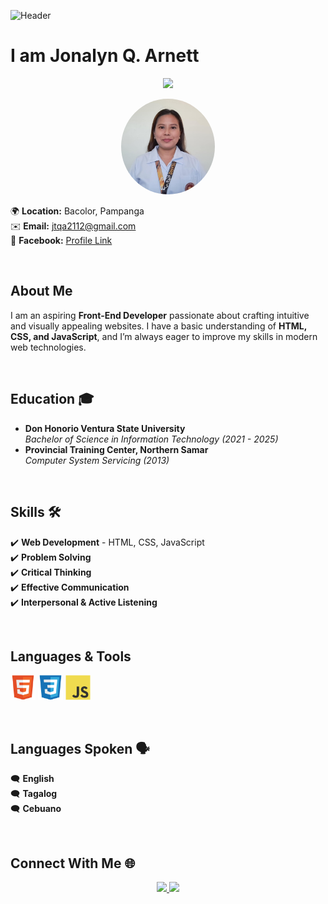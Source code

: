 ![Header](https://capsule-render.vercel.app/api?type=waving&color=gradient&height=100&section=header&text=Welcome!&fontSize=50&fontColor=FFD500)

# **I am Jonalyn Q. Arnett**  

<p align="center">
  <img src="https://readme-typing-svg.herokuapp.com?font=Fira+Code&weight=500&pause=1000&color=F7A825&center=true&vCenter=true&width=435&lines=Front-End+Developer;Passionate+in+UI%2FUX+Design;Always+Learning+New+Technologies" />
</p>


<p align="center">
  <img src="picID.jpg" width="150" style="border-radius:50%; transition: transform 0.5s ease-in-out;" onmouseover="this.style.transform='rotate(360deg)'" onmouseout="this.style.transform='rotate(0deg)'"/>
</p>

🌍 **Location:** Bacolor, Pampanga  
✉️ **Email:** [jtqa2112@gmail.com](mailto:jtqa2112@gmail.com)  
📘 **Facebook:** [Profile Link](https://www.facebook.com/share/1A63qoXj9i/)  

<p align="center">
  <img src="https://raw.githubusercontent.com/andreasbm/readme/master/assets/lines/colored.png" width="1000" height="5" />
</p>


## **About Me**  
I am an aspiring **Front-End Developer** passionate about crafting intuitive and visually appealing websites. I have a basic understanding of **HTML, CSS, and JavaScript**, and I’m always eager to improve my skills in modern web technologies.  

<p align="center">
  <img src="https://raw.githubusercontent.com/andreasbm/readme/master/assets/lines/colored.png" width="1000" height="5" />
</p>


## **Education** 🎓  

- **Don Honorio Ventura State University**  
  *Bachelor of Science in Information Technology (2021 - 2025)*  
- **Provincial Training Center, Northern Samar**  
  *Computer System Servicing (2013)*  

<p align="center">
  <img src="https://raw.githubusercontent.com/andreasbm/readme/master/assets/lines/colored.png" width="1000" height="5" />
</p>


## **Skills** 🛠️  
✔️ **Web Development** - HTML, CSS, JavaScript  
✔️ **Problem Solving**  
✔️ **Critical Thinking**  
✔️ **Effective Communication**  
✔️ **Interpersonal & Active Listening**  

<p align="center">
  <img src="https://raw.githubusercontent.com/andreasbm/readme/master/assets/lines/colored.png" width="1000" height="5" />
</p>



## **Languages & Tools**  
<p align="left">
  <img src="https://raw.githubusercontent.com/devicons/devicon/master/icons/html5/html5-original.svg" alt="HTML5" width="40" height="40"/>
  <img src="https://raw.githubusercontent.com/devicons/devicon/master/icons/css3/css3-original.svg" alt="CSS3" width="40" height="40"/>
  <img src="https://raw.githubusercontent.com/devicons/devicon/master/icons/javascript/javascript-original.svg" alt="JavaScript" width="40" height="40"/>
</p>  

<p align="center">
  <img src="https://raw.githubusercontent.com/andreasbm/readme/master/assets/lines/colored.png" width="1000" height="5" />
</p>



## **Languages Spoken** 🗣️  
🗨️ **English**  
🗨️ **Tagalog**  
🗨️ **Cebuano**  

<p align="center">
  <img src="https://raw.githubusercontent.com/andreasbm/readme/master/assets/lines/colored.png" width="1000" height="5" />
</p>


## **Connect With Me** 🌐  
<p align="center">
  <a href="mailto:jtqa2112@gmail.com">
    <img src="https://img.shields.io/badge/Gmail-D14836?style=for-the-badge&logo=gmail&logoColor=white" />
  </a>
  <a href="https://www.facebook.com/share/1A63qoXj9i/">
    <img src="https://img.shields.io/badge/Facebook-1877F2?style=for-the-badge&logo=facebook&logoColor=white" />
  </a>
</p>

<p align="center">
  <img src="https://raw.githubusercontent.com/andreasbm/readme/master/assets/lines/colored.png" width="1000" height="5" />
</p>

